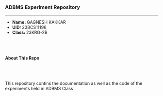 <b><h3>ADBMS Experiment Repository</h3></b>
<hr>
<ul>
    <li><b>Name: </b> GAGNESH KAKKAR</li>
    <li><b>UID: </b>23BCS11196</li>
    <li><b>Class: </b>23KRG-2B</li>
</ul>
<br>
<br>
<h4>About This Repo</h4>
<br>
<br>
<p>This repository contins the documentation as well as the code of the experiments held in ADBMS Class</p>